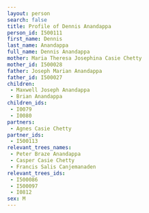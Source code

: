 ```yaml
---
layout: person
search: false
title: Profile of Dennis Anandappa
person_id: I500111
first_name: Dennis
last_name: Anandappa
full_name: Dennis Anandappa
mother: Maria Theresa Josephina Casie Chetty
mother_id: I500028
father: Joseph Marian Anandappa
father_id: I500027
children:
 - Maxwell Joseph Anandappa
 - Brian Anandappa
children_ids:
 - I0079
 - I0080
partners:
 - Agnes Casie Chetty
partner_ids:
 - I500113
relevant_trees_names:
 - Peter Braze Anandappa
 - Casper Casie Chetty
 - Francis Salis Canjemanaden
relevant_trees_ids:
 - I500086
 - I500097
 - I0812
sex: M
---
```


